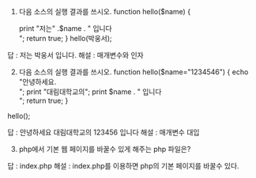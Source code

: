 1. 다음 소스의 실행 결과를 쓰시오.
function hello($name)
{ 

    print "저는" .$name . " 입니다<br>";
    return true;
}
hello(박웅서);

답 : 저는 박웅서 입니다.
해설 : 매개변수와 인자

2. 다음 소스의 실행 결과를 쓰시오.
function hello($name="1234546")
{ 
    echo "안녕하세요.<br>";
    print "대림대학교의";
    print $name . " 입니다<br>";
    return true;
}


hello();

답 : 안녕하세요 대림대학교의 123456 입니다
해설 : 매개변수 대입

3. php에서 기본 웹 페이지를 바꿀수 있게 해주는 php 파일은?

답 : index.php
해설 : index.php를 이용하면 php의 기본 페이지를 바꿀수 있다.